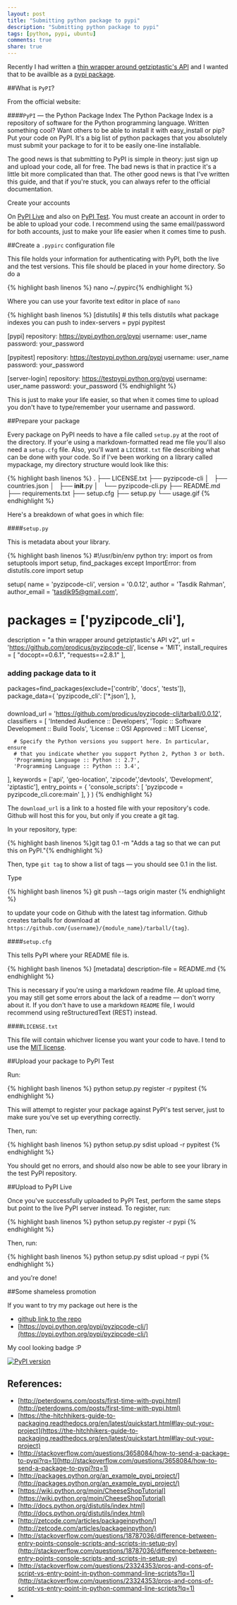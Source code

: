 ```yaml
---
layout: post
title: "Submitting python package to pypi"
description: "Submitting python package to pypi"
tags: [python, pypi, ubuntu]
comments: true
share: true
---
```


Recently I had written a [thin wrapper around getziptastic's API](https://github.com/prodicus/pyzipcode-cli/) and I wanted that to be availble as a [pypi package](pypi.python.org/pypi). 

##What is `PyPI`?

From the official website:

####`PyPI` — the Python Package Index
The Python Package Index is a repository of software for the Python programming language.
Written something cool? Want others to be able to install it with easy_install or pip? Put your code on PyPI. It's a big list of python packages that you absolutely must submit your package to for it to be easily one-line installable.

The good news is that submitting to PyPI is simple in theory: just sign up and upload your code, all for free. The bad news is that in practice it's a little bit more complicated than that. The other good news is that I've written this guide, and that if you're stuck, you can always refer to the official documentation.

Create your accounts

On [PyPI Live](http://pypi.python.org/pypi?%3Aaction=register_form) and also on [PyPI Test](http://testpypi.python.org/pypi?%3Aaction=register_form). You must create an account in order to be able to upload your code. I recommend using the same email/password for both accounts, just to make your life easier when it comes time to push.

##Create a `.pypirc` configuration file

This file holds your information for authenticating with PyPI, both the live and the test versions. This file should be placed in your home directory. So do a 

{% highlight bash linenos %} nano ~/.pypirc{% endhighlight %}

Where you can use your favorite text editor in place of `nano`

{% highlight bash linenos %}
[distutils] # this tells distutils what package indexes you can push to
index-servers =
  pypi
  pypitest

[pypi]
repository: https://pypi.python.org/pypi
username: user_name
password: your_password

[pypitest]
repository: https://testpypi.python.org/pypi
username: user_name
password: your_password

[server-login]
repository: https://testpypi.python.org/pypi
username: user_name
password: your_password
{% endhighlight %}

This is just to make your life easier, so that when it comes time to upload you don't have to type/remember your username and password. 

##Prepare your package

Every package on PyPI needs to have a file called `setup.py` at the root of the directory. If your'e using a markdown-formatted read me file you'll also need a `setup.cfg` file. Also, you'll want a `LICENSE.txt` file describing what can be done with your code. So if I've been working on a library called mypackage, my directory structure would look like this:

{% highlight bash linenos %}
.
├── LICENSE.txt
├── pyzipcode-cli
│   ├── countries.json
│   ├── __init__.py
│   └── pyzipcode-cli.py
├── README.md
├── requirements.txt
├── setup.cfg
├── setup.py
└── usage.gif
{% endhighlight %}

Here's a breakdown of what goes in which file:

####`setup.py`

This is metadata about your library.

{% highlight bash linenos %}
#!/usr/bin/env python
try:
  import os
  from setuptools import setup, find_packages
except ImportError:
  from distutils.core import setup

setup(
  name = 'pyzipcode-cli',
  version = '0.0.12',
  author = 'Tasdik Rahman',
  author_email = 'tasdik95@gmail.com',
  # packages = ['pyzipcode_cli'], 
  description = "a thin wrapper around getziptastic's API v2",
  url = 'https://github.com/prodicus/pyzipcode-cli', 
  license = 'MIT',
  install_requires = [
    "docopt==0.6.1",
    "requests==2.8.1"
  ],
  ### adding package data to it 
  packages=find_packages(exclude=['contrib', 'docs', 'tests']),
  package_data={
      'pyzipcode_cli': ['*.json'],
  },

  ###
  download_url = 'https://github.com/prodicus/pyzipcode-cli/tarball/0.0.12', 
  classifiers = [
      'Intended Audience :: Developers',
      'Topic :: Software Development :: Build Tools',
      'License :: OSI Approved :: MIT License',

      # Specify the Python versions you support here. In particular, ensure
      # that you indicate whether you support Python 2, Python 3 or both.
      'Programming Language :: Python :: 2.7',
      'Programming Language :: Python :: 3.4',
  ],
  keywords = ['api', 'geo-location', 'zipcode','devtools', 'Development', 'ziptastic'], 
  entry_points = {
        'console_scripts': [
            'pyzipcode = pyzipcode_cli.core:main'
      ],
    }
)
{% endhighlight %}

The `download_url` is a link to a hosted file with your repository's code. Github will host this for you, but only if you create a git tag. 

In your repository, type: 

{% highlight bash linenos %}git tag 0.1 -m "Adds a tag so that we can put this on PyPI."{% endhighlight %}
 
Then, type `git tag` to show a list of tags — you should see 0.1 in the list. 

Type 

{% highlight bash linenos %}
git push --tags origin master
{% endhighlight %}

 to update your code on Github with the latest tag information. Github creates tarballs for download at `https://github.com/{username}/{module_name}/tarball/{tag}`.

####`setup.cfg`

This tells PyPI where your README file is.


{% highlight bash linenos %}
[metadata]
description-file = README.md
{% endhighlight %}

This is necessary if you're using a markdown readme file. At upload time, you may still get some errors about the lack of a readme — don't worry about it. If you don't have to use a markdown `README` file, I would recommend using reStructuredText (REST) instead.

####`LICENSE.txt`

This file will contain whichver license you want your code to have. I tend to use the [MIT license](prodicus.mit-license.org).

##Upload your package to PyPI Test

Run:

{% highlight bash linenos %}
python setup.py register -r pypitest
{% endhighlight %}

This will attempt to register your package against PyPI's test server, just to make sure you've set up everything correctly.

Then, run:

{% highlight bash linenos %}
python setup.py sdist upload -r pypitest
{% endhighlight %}

You should get no errors, and should also now be able to see your library in the test PyPI repository.

##Upload to PyPI Live

Once you've successfully uploaded to PyPI Test, perform the same steps but point to the live PyPI server instead. To register, run:

{% highlight bash linenos %}
python setup.py register -r pypi
{% endhighlight %}

Then, run:

{% highlight bash linenos %}
python setup.py sdist upload -r pypi
{% endhighlight %}

and you're done!

##Some shameless promotion

If you want to try my package out here is the 

- [github link to the repo](https://github.com/prodicus/pyzipcode-cli/)
- [https://pypi.python.org/pypi/pyzipcode-cli/](https://pypi.python.org/pypi/pyzipcode-cli/)

My cool looking badge :P 

[![PyPI version](https://badge.fury.io/py/pyzipcode-cli.svg)](https://badge.fury.io/py/pyzipcode-cli) 


## References:

* [http://peterdowns.com/posts/first-time-with-pypi.html](http://peterdowns.com/posts/first-time-with-pypi.html)
* [https://the-hitchhikers-guide-to-packaging.readthedocs.org/en/latest/quickstart.html#lay-out-your-project](https://the-hitchhikers-guide-to-packaging.readthedocs.org/en/latest/quickstart.html#lay-out-your-project)
* [http://stackoverflow.com/questions/3658084/how-to-send-a-package-to-pypi?rq=1](http://stackoverflow.com/questions/3658084/how-to-send-a-package-to-pypi?rq=1)
* [http://packages.python.org/an_example_pypi_project/](http://packages.python.org/an_example_pypi_project/)
* [https://wiki.python.org/moin/CheeseShopTutorial](https://wiki.python.org/moin/CheeseShopTutorial)
* [http://docs.python.org/distutils/index.html](http://docs.python.org/distutils/index.html)
* [http://zetcode.com/articles/packageinpython/](http://zetcode.com/articles/packageinpython/)
* [http://stackoverflow.com/questions/18787036/difference-between-entry-points-console-scripts-and-scripts-in-setup-py](http://stackoverflow.com/questions/18787036/difference-between-entry-points-console-scripts-and-scripts-in-setup-py)
* [http://stackoverflow.com/questions/23324353/pros-and-cons-of-script-vs-entry-point-in-python-command-line-scripts?lq=1](http://stackoverflow.com/questions/23324353/pros-and-cons-of-script-vs-entry-point-in-python-command-line-scripts?lq=1)
*
